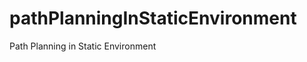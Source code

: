 pathPlanningInStaticEnvironment
===============================

Path Planning in Static Environment
